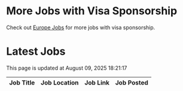 # More Jobs with Visa Sponsorship

Check out [Europe Jobs](https://github.com/sureshparimi/europejobs#latest-jobs) for more jobs with visa sponsorship.

# Latest Jobs

This page is updated at August 09, 2025 18:21:17

| Job Title | Job Location | Job Link | Job Posted |
| --- | --- | --- | --- |
